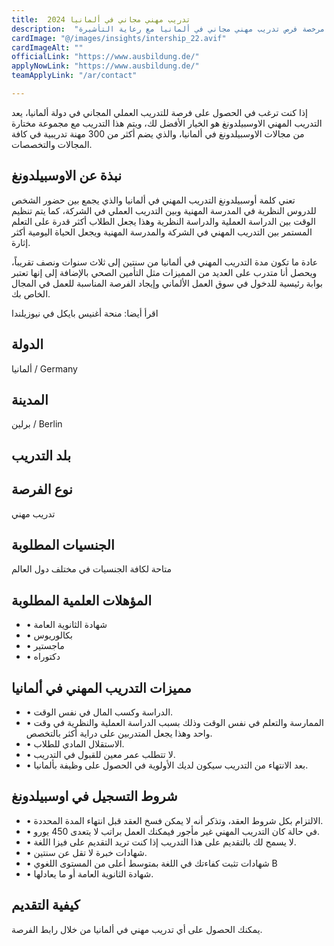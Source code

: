 ```yaml
---
title:  تدريب مهني مجاني في ألمانيا 2024 
description:  "فرصة ذهبية للراغبين في السفر والعمل في ألمانيا حيث توفر مؤسسة مرخصة فرص تدريب مهني مجاني في ألمانيا مع رعاية التأشيرة." 
cardImage: "@/images/insights/intership_22.avif" 
cardImageAlt: "" 
officialLink: "https://www.ausbildung.de/" 
applyNowLink: "https://www.ausbildung.de/" 
teamApplyLink: "/ar/contact"

---
```


إذا كنت ترغب في الحصول على فرصة للتدريب العملي المجاني في دولة ألمانيا، يعد التدريب المهني الاوسبيلدونغ هو الخيار الأفضل لك، ويتم هذا التدريب مع مجموعة مختارة من مجالات الاوسبيلدونغ في ألمانيا، والذي يضم أكثر من 300 مهنة تدريبية في كافة المجالات والتخصصات.

## نبذة عن الاوسبيلدونغ

تعني كلمة أوسبيلدونغ التدريب المهني في ألمانيا والذي يجمع بين حضور الشخص للدروس النظرية في المدرسة المهنية وبين التدريب العملي في الشركة، كما يتم تنظيم الوقت بين الدراسة العملية والدراسة النظرية وهذا يجعل الطلاب أكثر قدرة على التعلم المستمر بين التدريب المهني في الشركة والمدرسة المهنية ويجعل الحياة اليومية أكثر إثارة.

عادة ما تكون مدة التدريب المهني في ألمانيا من سنتين إلى ثلاث سنوات ونصف تقريباً، ويحصل أنا متدرب على العديد من المميزات مثل التأمين الصحي بالإضافة إلى إنها تعتبر بوابة رئيسية للدخول في سوق العمل الألماني وإيجاد الفرصة المناسبة للعمل في المجال الخاص بك.

اقرأ أيضا: منحة أغنيس بايكل في نيوزيلندا

## الدولة

ألمانيا / Germany

## المدينة

برلين / Berlin

## بلد التدريب

## نوع الفرصة

تدريب مهني

## الجنسيات المطلوبة

متاحة لكافة الجنسيات في مختلف دول العالم

## المؤهلات العلمية المطلوبة

- • شهادة الثانوية العامة
- • بكالوريوس
- • ماجستير
- • دكتوراه

## مميزات التدريب المهني في ألمانيا

- • الدراسة وكسب المال في نفس الوقت.
- • الممارسة والتعلم في نفس الوقت وذلك بسبب الدراسة العملية والنظرية في وقت واحد وهذا يجعل المتدربين على دراية أكثر بالتخصص.
- • الاستقلال المادي للطلاب.
- • لا تتطلب عمر معين للقبول في التدريب.
- • بعد الانتهاء من التدريب سيكون لديك الأولوية في الحصول على وظيفة بألمانيا.

## شروط التسجيل في اوسبيلدونغ

- • الالتزام بكل شروط العقد، وتذكر أنه لا يمكن فسخ العقد قبل انتهاء المدة المحددة.
- • في حالة كان التدريب المهني غير مأجور فيمكنك العمل براتب لا يتعدى 450 يورو.
- • لا يسمح لك بالتقديم على هذا التدريب إذا كنت تريد التقديم على فيزا اللغة.
- • شهادات خبرة لا تقل عن سنتين.
- • شهادات تثبت كفاءتك في اللغة بمتوسط أعلى من المستوى اللغوي B
- • شهادة الثانوية العامة أو ما يعادلها.

## كيفية التقديم

يمكنك الحصول على أي تدريب مهني في ألمانيا من خلال رابط الفرصة.

